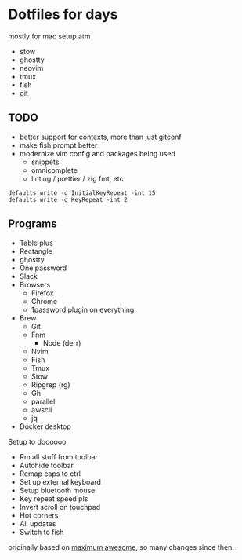 # Dotfiles for days

mostly for mac setup atm

* stow
* ghostty
* neovim
* tmux
* fish
* git

TODO
----
- better support for contexts, more than just gitconf
- make fish prompt better
- modernize vim config and packages being used
  - snippets
  - omnicomplete
  - linting / prettier / zig fmt, etc

```
defaults write -g InitialKeyRepeat -int 15
defaults write -g KeyRepeat -int 2
```

Programs
---------
- Table plus
- Rectangle
- ghostty
- One password
- Slack
- Browsers
    - Firefox
    - Chrome
    - 1password plugin on everything
- Brew
    - Git
    - Fnm
        - Node (derr)
    - Nvim
    - Fish
    - Tmux
    - Stow
    - Ripgrep (rg)
    - Gh
    - parallel
    - awscli
    - jq
- Docker desktop

Setup to doooooo
- Rm all stuff from toolbar
- Autohide toolbar
- Remap caps to ctrl
- Set up external keyboard
- Setup bluetooth mouse
- Key repeat speed pls
- Invert scroll on touchpad
- Hot corners
- All updates
- Switch to fish


originally based on [maximum
awesome](https://developer.squareup.com/blog/fly-vim-first-class/), so many
changes since then.
